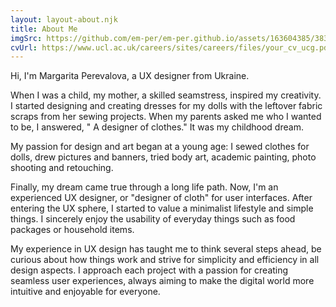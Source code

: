 ```yaml
---
layout: layout-about.njk
title: About Me
imgSrc: https://github.com/em-per/em-per.github.io/assets/163604385/3838356e-895d-4423-9f99-804c80341d8d
cvUrl: https://www.ucl.ac.uk/careers/sites/careers/files/your_cv_ucg.pdf
---
```


Hi, I'm Margarita Perevalova, a UX designer from Ukraine. 

When I was a child, my mother, a skilled seamstress, inspired my creativity. I started designing and creating dresses for my dolls with the leftover fabric scraps from her sewing projects. When my parents asked me who I wanted to be, I answered, " A designer of clothes." It was my childhood dream.

My passion for design and art began at a young age: I sewed clothes for dolls, drew pictures and banners, tried body art, academic painting, photo shooting and retouching. 

Finally, my dream came true through a long life path. Now, I'm an experienced UX designer, or "designer of cloth" for user interfaces. After entering the UX sphere, I started to value a minimalist lifestyle and simple things. I sincerely enjoy the usability of everyday things such as food packages or household items.

My experience in UX design has taught me to think several steps ahead, be curious about how things work and strive for simplicity and efficiency in all design aspects. I approach each project with a passion for creating seamless user experiences, always aiming to make the digital world more intuitive and enjoyable for everyone.
